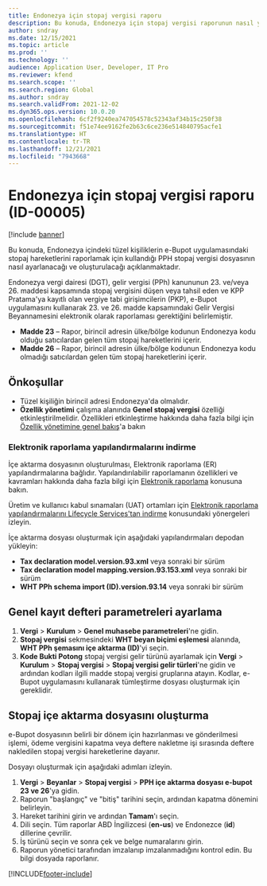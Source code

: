 ```yaml
---
title: Endonezya için stopaj vergisi raporu
description: Bu konuda, Endonezya için stopaj vergisi raporunun nasıl yapılandırılacağı ve oluşturulacağı açıklanmaktadır.
author: sndray
ms.date: 12/15/2021
ms.topic: article
ms.prod: ''
ms.technology: ''
audience: Application User, Developer, IT Pro
ms.reviewer: kfend
ms.search.scope: ''
ms.search.region: Global
ms.author: sndray
ms.search.validFrom: 2021-12-02
ms.dyn365.ops.version: 10.0.20
ms.openlocfilehash: 6cf2f9240ea747054578c52343af34b15c250f38
ms.sourcegitcommit: f51e74ee9162fe2b63c6ce236e514840795acfe1
ms.translationtype: HT
ms.contentlocale: tr-TR
ms.lasthandoff: 12/21/2021
ms.locfileid: "7943668"
---
```

# <a name="withholding-tax-report-for-indonesia-id-00005"></a>Endonezya için stopaj vergisi raporu (ID-00005)

[!include [banner](../includes/banner.md)]

Bu konuda, Endonezya içindeki tüzel kişiliklerin e-Bupot uygulamasındaki stopaj hareketlerini raporlamak için kullandığı PPH stopaj vergisi dosyasının nasıl ayarlanacağı ve oluşturulacağı açıklanmaktadır.

Endonezya vergi dairesi (DGT), gelir vergisi (PPh) kanununun 23. ve/veya 26. maddesi kapsamında stopaj vergisini düşen veya tahsil eden ve KPP Pratama'ya kayıtlı olan vergiye tabi girişimcilerin (PKP), e-Bupot uygulamasını kullanarak 23. ve 26. madde kapsamındaki Gelir Vergisi Beyannamesini elektronik olarak raporlaması gerektiğini belirlemiştir. 

- **Madde 23** – Rapor, birincil adresin ülke/bölge kodunun Endonezya kodu olduğu satıcılardan gelen tüm stopaj hareketlerini içerir.
- **Madde 26** – Rapor, birincil adresin ülke/bölge kodunun Endonezya kodu olmadığı satıcılardan gelen tüm stopaj hareketlerini içerir.

## <a name="prerequisites"></a>Önkoşullar

- Tüzel kişiliğin birincil adresi Endonezya'da olmalıdır.
- **Özellik yönetimi** çalışma alanında **Genel stopaj vergisi** özelliği etkinleştirilmelidir. Özellikleri etkinleştirme hakkında daha fazla bilgi için [Özellik yönetimine genel bakış](../../fin-ops-core/fin-ops/get-started/feature-management/feature-management-overview.md)'a bakın

### <a name="download-electronic-reporting-configurations"></a>Elektronik raporlama yapılandırmalarını indirme

İçe aktarma dosyasının oluşturulması, Elektronik raporlama (ER) yapılandırmalarına bağlıdır. Yapılandırılabilir raporlamanın özellikleri ve kavramları hakkında daha fazla bilgi için [Elektronik raporlama](../../fin-ops-core/dev-itpro/analytics/general-electronic-reporting.md) konusuna bakın.

Üretim ve kullanıcı kabul sınamaları (UAT) ortamları için [Elektronik raporlama yapılandırmalarını Lifecycle Services'tan indirme](../../fin-ops-core/dev-itpro/analytics/download-electronic-reporting-configuration-lcs.md) konusundaki yönergeleri izleyin.

İçe aktarma dosyası oluşturmak için aşağıdaki yapılandırmaları depodan yükleyin:

- **Tax declaration model.version.93.xml** veya sonraki bir sürüm
- **Tax declaration model mapping.version.93.153.xml** veya sonraki bir sürüm
- **WHT PPh schema import (ID).version.93.14** veya sonraki bir sürüm

## <a name="set-up-general-ledger-parameters"></a>Genel kayıt defteri parametreleri ayarlama

1. **Vergi** \> **Kurulum** \> **Genel muhasebe parametreleri**'ne gidin.
2. **Stopaj vergisi** sekmesindeki **WHT beyan biçimi eşlemesi** alanında, **WHT PPh şemasını içe aktarma (ID)**'yi seçin. 
3. **Kode Bukti Potong** stopaj vergisi gelir türünü ayarlamak için **Vergi** \> **Kurulum** \> **Stopaj vergisi** \> **Stopaj vergisi gelir türleri**'ne gidin ve ardından kodları ilgili madde stopaj vergisi gruplarına atayın. Kodlar, e-Bupot uygulamasını kullanarak tümleştirme dosyası oluşturmak için gereklidir. 

## <a name="generate-the-withholding-import-file"></a>Stopaj içe aktarma dosyasını oluşturma

e-Bupot dosyasının belirli bir dönem için hazırlanması ve gönderilmesi işlemi, ödeme vergisini kapatma veya deftere nakletme işi sırasında deftere nakledilen stopaj vergisi hareketlerine dayanır.

Dosyayı oluşturmak için aşağıdaki adımları izleyin.

1. **Vergi** \> **Beyanlar** \> **Stopaj vergisi** \> **PPH içe aktarma dosyası e-bupot 23 ve 26**'ya gidin.
2. Raporun "başlangıç" ve "bitiş" tarihini seçin, ardından kapatma dönemini belirleyin.
3. Hareket tarihini girin ve ardından **Tamam**'ı seçin.
4. Dili seçin. Tüm raporlar ABD İngilizcesi (**en-us**) ve Endonezce (**id**) dillerine çevrilir.
5. İş türünü seçin ve sonra çek ve belge numaralarını girin. 
6. Raporun yönetici tarafından imzalanıp imzalanmadığını kontrol edin. Bu bilgi dosyada raporlanır. 

[!INCLUDE[footer-include](../../includes/footer-banner.md)]
